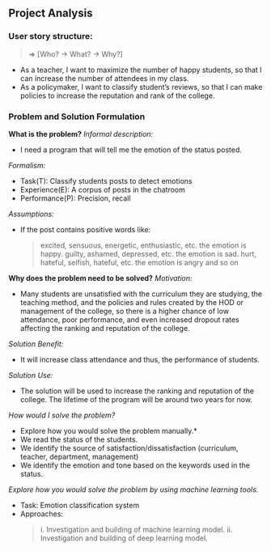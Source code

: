 ## Project Analysis
### User story structure:
> => [Who? -> What? -> Why?] 

* As a teacher, I want to maximize the number of happy students, so that I can increase the number of attendees in my class.
* As a policymaker, I want to classify student’s reviews, so that I can make policies to increase the reputation and rank of the college.

### Problem and Solution Formulation
**What is the problem?**
*Informal description:*
* I need a program that will tell me the emotion of the status posted.

*Formalism:* 
* Task(T): Classify students posts to detect emotions
* Experience(E): A corpus of posts in the chatroom
* Performance(P): Precision, recall

*Assumptions:*
* If the post contains positive words like: 
    > excited, sensuous, energetic, enthusiastic, etc. the emotion is happy. 
    > guilty, ashamed, depressed, etc. the emotion is sad.
    > hurt, hateful, selfish, hateful, etc. the emotion is angry and so on


**Why does the problem need to be solved?**
*Motivation:*
* Many students are unsatisfied with the curriculum they are studying, the teaching method, and the policies and rules created by the HOD or management of the college, so there is a higher chance of low attendance, poor performance, and even increased dropout rates affecting the ranking and reputation of the college. 

*Solution Benefit:*
* It will increase class attendance and thus, the performance of students.

*Solution Use:*
* The solution will be used to increase the ranking and reputation of the college. The lifetime of the program will be around two years for now. 


*How would I solve the problem?*
* Explore how you would solve the problem manually.*
* We read the status of the students. 
* We identify the source of satisfaction/dissatisfaction (curriculum, teacher, department, management) 
* We identify the emotion and tone based on the keywords used in the status. 



*Explore how you would solve the problem by using machine learning tools.*
* Task: Emotion classification system
* Approaches:
    > i. Investigation and building of machine learning model.
    > ii.  Investigation and building of deep learning model.

